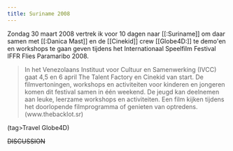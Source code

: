 ```yaml
---
title: Suriname 2008
---
```

Zondag 30 maart 2008 vertrek ik voor 10 dagen naar [[:Suriname]] om daar samen met [[:Danica Mast]] en de [[Cinekid]] crew [[Globe4D:]] te demo'en en workshops te gaan geven tijdens het Internationaal Speelfilm Festival IFFR Flies Paramaribo 2008. 

<blockquote>In het Venezolaans Instituut voor Cultuur en Samenwerking (IVCC) gaat 4,5 en 6 april The Talent Factory en Cinekid van start. De filmvertoningen, workshops en activiteiten voor kinderen en jongeren komen dit festival samen in één weekend. De jeugd kan deelnemen aan leuke, leerzame workshops en activiteiten. Een film kijken tijdens het doorlopende filmprogramma of genieten van optredens. (www.thebacklot.sr)</blockquote>

(tag>Travel Globe4D)

~~DISCUSSION~~
